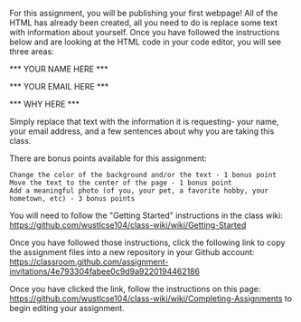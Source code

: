 For this assignment, you will be publishing your first webpage! All of the HTML has already been created, all you need to do is replace some text with information about yourself. Once you have followed the instructions below and are looking at the HTML code in your code editor, you will see three areas:

*** YOUR NAME HERE ***

*** YOUR EMAIL HERE ***

*** WHY HERE ***


Simply replace that text with the information it is requesting- your name, your email address, and a few sentences about why you are taking this class.


There are bonus points available for this assignment:

    Change the color of the background and/or the text - 1 bonus point
    Move the text to the center of the page - 1 bonus point
    Add a meaningful photo (of you, your pet, a favorite hobby, your hometown, etc) - 3 bonus points

You will need to follow the "Getting Started" instructions in the class wiki: https://github.com/wustlcse104/class-wiki/wiki/Getting-Started


Once you have followed those instructions, click the following link to copy the assignment files into a new repository in your Github account: https://classroom.github.com/assignment-invitations/4e793304fabee0c9d9a9220194462186


Once you have clicked the link, follow the instructions on this page: https://github.com/wustlcse104/class-wiki/wiki/Completing-Assignments to begin editing your assignment.
